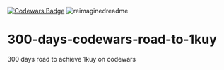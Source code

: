 [![Codewars Badge](https://www.codewars.com/users/kirill_mihalych//badges/large)](https://www.codewars.com/users/kirill_mihalych/)
<img src="https://myreadme.vercel.app/api/embed/kirillmihalych?panels=userstatistics,toprepositories,toplanguages,commitgraph" alt="reimaginedreadme" />

# 300-days-codewars-road-to-1kuy
300 days road to achieve 1kuy on codewars
